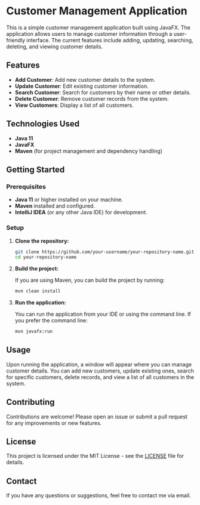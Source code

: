 
# Customer Management Application

This is a simple customer management application built using JavaFX. The application allows users to manage customer information through a user-friendly interface. The current features include adding, updating, searching, deleting, and viewing customer details.

## Features

- **Add Customer**: Add new customer details to the system.
- **Update Customer**: Edit existing customer information.
- **Search Customer**: Search for customers by their name or other details.
- **Delete Customer**: Remove customer records from the system.
- **View Customers**: Display a list of all customers.

## Technologies Used

- **Java 11**
- **JavaFX**
- **Maven** (for project management and dependency handling)

## Getting Started

### Prerequisites

- **Java 11** or higher installed on your machine.
- **Maven** installed and configured.
- **IntelliJ IDEA** (or any other Java IDE) for development.

### Setup

1. **Clone the repository:**

   ```bash
   git clone https://github.com/your-username/your-repository-name.git
   cd your-repository-name
   ```

2. **Build the project:**

   If you are using Maven, you can build the project by running:

   ```bash
   mvn clean install
   ```

3. **Run the application:**

   You can run the application from your IDE or using the command line. If you prefer the command line:

   ```bash
   mvn javafx:run
   ```

## Usage

Upon running the application, a window will appear where you can manage customer details. You can add new customers, update existing ones, search for specific customers, delete records, and view a list of all customers in the system.

## Contributing

Contributions are welcome! Please open an issue or submit a pull request for any improvements or new features.

## License

This project is licensed under the MIT License - see the [LICENSE](LICENSE) file for details.

## Contact

If you have any questions or suggestions, feel free to contact me via email.
